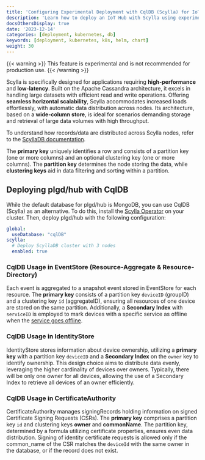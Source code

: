 ```yaml
---
title: 'Configuring Experimental Deployment with CqlDB (Scylla) for IoT Hub'
description: 'Learn how to deploy an IoT Hub with Scylla using experimental configuration.'
docsOthersDisplay: true
date: '2023-12-14'
categories: [deployment, kubernetes, db]
keywords: [deployment, kubernetes, k8s, helm, chart]
weight: 30
---
```


{{< warning >}}
This feature is experimental and is not recommended for production use.
{{< /warning >}}

Scylla is specifically designed for applications requiring **high-performance** and **low-latency**. Built on the Apache Cassandra architecture, it excels in handling large datasets with efficient read and write operations. Offering **seamless horizontal scalability**, Scylla accommodates increased loads effortlessly, with automatic data distribution across nodes. Its architecture, based on a **wide-column store**, is ideal for scenarios demanding storage and retrieval of large data volumes with high throughput.

To understand how records/data are distributed across Scylla nodes, refer to the [ScyllaDB documentation](https://university.scylladb.com/courses/data-modeling/lessons/basic-data-modeling-2/topic/primary-key-partition-key-clustering-key/).

The **primary key** uniquely identifies a row and consists of a partition key (one or more columns) and an optional clustering key (one or more columns). The **partition key** determines the node storing the data, while **clustering keys** aid in data filtering and sorting within a partition.

## Deploying plgd/hub with CqlDB

While the default database for plgd/hub is MongoDB, you can use CqlDB (Scylla) as an alternative. To do this, install the [Scylla Operator](https://github.com/scylladb/scylla-operator/blob/master/docs/source/generic.md#deploy-scylla-operator) on your cluster. Then, deploy plgd/hub with the following configuration:

```yaml
global:
  useDatabase: "cqlDB"
scylla:
  # Deploy ScyllaDB cluster with 3 nodes
  enabled: true
```

### CqlDB Usage in EventStore (Resource-Aggregate & Resource-Directory)

Each event is aggregated to a snapshot event stored in EventStore for each resource. The **primary key** consists of a partition key `deviceID` (groupID) and a clustering key `id` (aggregateID), ensuring all resources of one device are stored on the same partition. Additionally, a **Secondary Index** with `serviceID` is employed to mark devices with a specific service as offline when the [service goes offline](/docs/features/monitoring-and-diagnostics/monitoring-device-connectivity).

### CqlDB Usage in IdentityStore

IdentityStore stores information about device ownership, utilizing a **primary key** with a partition key `deviceID` and a **Secondary Index** on the `owner` key to identify ownership. This design choice aims to distribute data evenly, leveraging the higher cardinality of devices over owners. Typically, there will be only one owner for all devices, allowing the use of a Secondary Index to retrieve all devices of an owner efficiently.

### CqlDB Usage in CertificateAuthority

CertificateAuthority manages signingRecords holding information on signed Certificate Signing Requests (CSRs). The **primary key** comprises a partition key `id` and clustering keys **owner** and **commonName**. The partition key, determined by a formula utilizing certificate properties, ensures even data distribution. Signing of identity certificate requests is allowed only if the common_name of the CSR matches the `deviceId` with the same owner in the database, or if the record does not exist.
